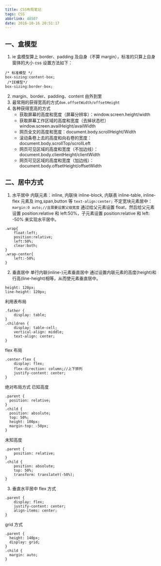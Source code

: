 ```yaml
---
title: CSS布局笔记
tags: CSS
abbrlink: 48507
date: 2018-10-16 20:51:17
---
```


## 一、盒模型

1. ie 盒模型算上 border、padding 及自身（不算 margin），标准的只算上自身窗体的大小 css 设置方法如下：

```
/* 标准模型 */
box-sizing:content-box;
 /*IE模型*/
box-sizing:border-box;
```

<!--more-->

2. margin、border、padding、content 由外到里
3. 最常用的获得宽高的方式`dom.offsetWidth/offsetHeight`
4. 各种获得宽高的方式
   - 获取屏幕的高度和宽度（屏幕分辨率）：window.screen.height/width
   - 获取屏幕工作区域的高度和宽度（去掉状态栏）window.screen.availHeight/availWidth
   - 网页全文的高度和宽度：document.body.scrollHeight/Width
   - 滚动条卷上去的高度和向右卷的宽度：document.body.scrollTop/scrollLeft
   - 网页可见区域的高度和宽度（不加边线）：document.body.clientHeight/clientWidth
   - 网页可见区域的高度和宽度（加边线）：document.body.offsetHeight/offsetWidth

## 二、居中方式

1. 水平居中
   内联元素：inline, 内联块 inline-block, 内联表 inline-table, inline-flex 元素及 img,span,button 等
   `text-align:center;`
   不定宽块元素居中：
   `margin:0 auto;//且需要设置父级宽度`
   通过给父元素设置 float，然后给父元素设置 position:relative 和 left:50%，子元素设置 position:relative 和 left: -50% 来实现水平居中。

```
.wrap{
    float:left;
    position:relative;
    left:50%;
    clear:both;
}
.wrap-center{
    left:-50%;
}
```

2. 垂直居中
   单行内联(inline-)元素垂直居中 通过设置内联元素的高度(height)和行高(line-height)相等，从而使元素垂直居中。

```
height: 120px;
line-height: 120px;
```

利用表布局

```
.father {
    display: table;
}
.children {
    display: table-cell;
    vertical-align: middle;
    text-align: center;
}
```

flex 布局

```
.center-flex {
    display: flex;
    flex-direction: column;//上下排列
    justify-content: center;
}
```

绝对布局方式
已知高度

```
.parent {
  position: relative;
}
.child {
  position: absolute;
  top: 50%;
  height: 100px;
  margin-top: -50px;
}
```

未知高度

```
.parent {
    position: relative;
}
.child {
    position: absolute;
    top: 50%;
    transform: translateY(-50%);
}
```

3. 垂直水平居中
   flex 方式

```
.parent {
    display: flex;
    justify-content: center;
    align-items: center;
}
```

grid 方式

```
.parent {
  height: 140px;
  display: grid;
}
.child {
  margin: auto;
}
```
